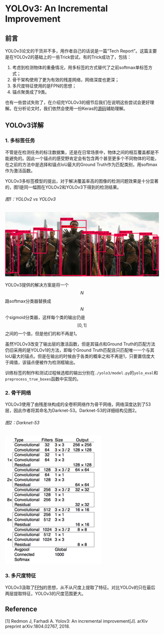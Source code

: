 # YOLOv3: An Incremental Improvement

## 前言

YOLOv3论文的干货并不多，用作者自己的话说是一篇“Tech Report”。这篇主要是在YOLOv2的基础上的一些Trick尝试，有的Trick成功了，包括：

1. 考虑到检测物体的重叠情况，用多标签的方式替代了之前softmax单标签方式；
2. 骨干架构使用了更为有效的残差网络，网络深度也更深；
3. 多尺度特征使用的是FPN的思想；
4. 锚点聚类成了9类。

也有一些尝试失败了，在介绍完YOLOv3的细节后我们在说明这些尝试会更好理解。在分析论文时，我们依然会使用一份Keras的[源码](https://github.com/qqwweee/keras-yolo3)辅助理解。

## YOLOv3详解

### 1. 多标签任务

不管是在检测任务的标注数据集，还是在日常场景中，物体之间的相互覆盖都是不能避免的。因此一个锚点的感受野肯定会有包含两个甚至更多个不同物体的可能，在之前的方法中是选择和锚点IoU最大的Ground Truth作为匹配类别，用softmax作为激活函数。

YOLOv3多标签模型的提出，对于解决覆盖率高的图像的检测问题效果是十分显著的，图1是同一幅图在YOLOv2和YOLOv3下得到的检测结果。

###### 图1：YOLOv2 vs YOLOv3

![](/assets/YOLOv3_1_1.png)

YOLOv3提供的解决方案是将一个$$N$$ 路softmax分类器替换成$$N$$ 个sigmoid分类器，这样每个类的输出仍是$$[0,1]$$ 之间的一个值，但是他们的和不再是1。

虽然YOLOv3改变了输出层的激活函数，但是其锚点和Ground Truth的匹配方法仍旧采用的是YOLOv1的方法，即每个Ground Truth匹配且只匹配唯一一个与其IoU最大的锚点。但是在输出的时候由于各类的概率之和不再是1，只要置信度大于阈值，该锚点便被作为检测框输出。

训练标签的制作和测试过程候选框的输出分别在`./yolo3/model.py`的`yolo_eval`和`preprocess_true_boxes`函数中实现的。

### 2. 骨干网络

YOLOv3使用了由残差块构成的全卷积网络作为骨干网络，网络深度达到了53层，因此作者将其命名为Darknet-53。Darknet-53的详细结构见图2。

###### 图2：Darknet-53

![](/assets/YOLOv3_1.png)

### 3. 多尺度特征

YOLOv3汲取了[FPN](https://senliuy.gitbooks.io/advanced-deep-learning/content/chapter1/mask-r-cnn.html)的思想，从不从尺度上提取了特征。对比YOLOv的只在最后两层提取特征，YOLOv3的尺度范围更大。

## Reference

\[1\] Redmon J, Farhadi A. Yolov3: An incremental improvement\[J\]. arXiv preprint arXiv:1804.02767, 2018.

